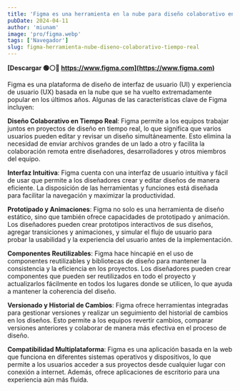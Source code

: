```yaml
---
title: 'Figma es una herramienta en la nube para diseño colaborativo en tiempo real'
pubDate: 2024-04-11
author: 'miunam'
image: 'pro/figma.webp'
tags: ['Navegador']
slug: figma-herramienta-nube-diseno-colaborativo-tiempo-real
---
```

**[Descargar 🟢⚪️🔴 https://www.figma.com](https://www.figma.com)**

Figma es una plataforma de diseño de interfaz de usuario (UI) y experiencia de usuario (UX) basada en la nube que se ha vuelto extremadamente popular en los últimos años. Algunas de las características clave de Figma incluyen:

**Diseño Colaborativo en Tiempo Real**: Figma permite a los equipos trabajar juntos en proyectos de diseño en tiempo real, lo que significa que varios usuarios pueden editar y revisar un diseño simultáneamente. Esto elimina la necesidad de enviar archivos grandes de un lado a otro y facilita la colaboración remota entre diseñadores, desarrolladores y otros miembros del equipo.

**Interfaz Intuitiva**: Figma cuenta con una interfaz de usuario intuitiva y fácil de usar que permite a los diseñadores crear y editar diseños de manera eficiente. La disposición de las herramientas y funciones está diseñada para facilitar la navegación y maximizar la productividad.

**Prototipado y Animaciones**: Figma no solo es una herramienta de diseño estático, sino que también ofrece capacidades de prototipado y animación. Los diseñadores pueden crear prototipos interactivos de sus diseños, agregar transiciones y animaciones, y simular el flujo de usuario para probar la usabilidad y la experiencia del usuario antes de la implementación.

**Componentes Reutilizables**: Figma hace hincapié en el uso de componentes reutilizables y bibliotecas de diseño para mantener la consistencia y la eficiencia en los proyectos. Los diseñadores pueden crear componentes que pueden ser reutilizados en todo el proyecto y actualizarlos fácilmente en todos los lugares donde se utilicen, lo que ayuda a mantener la coherencia del diseño.

**Versionado y Historial de Cambios**: Figma ofrece herramientas integradas para gestionar versiones y realizar un seguimiento del historial de cambios en los diseños. Esto permite a los equipos revertir cambios, comparar versiones anteriores y colaborar de manera más efectiva en el proceso de diseño.

**Compatibilidad Multiplataforma**: Figma es una aplicación basada en la web que funciona en diferentes sistemas operativos y dispositivos, lo que permite a los usuarios acceder a sus proyectos desde cualquier lugar con conexión a internet. Además, ofrece aplicaciones de escritorio para una experiencia aún más fluida.